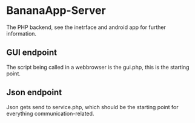 # BananaApp-Server

The PHP backend, see the inetrface and android app for further information.

## GUI endpoint

The script being called in a webbrowser is the gui.php, this is the starting point.


## Json endpoint

Json gets send to service.php, which should be the starting point for everything communication-related.
